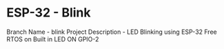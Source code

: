 # ESP-32 - Blink
Branch Name - blink
Project Description -
LED Blinking using ESP-32 Free RTOS on Built in LED ON GPIO-2 

